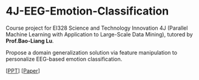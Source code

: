 # 4J-EEG-Emotion-Classification

Course project for EI328 Science and Technology Innovation 4J (Parallel Machine Learning with Application to Large-Scale Data Mining), tutored by **Prof.Bao-Liang Lu**.

Propose a domain generalization solution via feature manipulation to personalize EEG-based emotion classification.

[[PPT](./slides.pptx)]  [[Paper](./paper.pdf)]